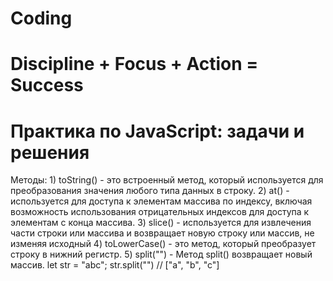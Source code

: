 # Coding

# Discipline + Focus + Action = Success

# Практика по JavaScript: задачи и решения

Методы:
    1) toString() - это встроенный метод, который используется для преобразования значения любого типа данных в строку.
    2) at() - используется для доступа к элементам массива по индексу, включая возможность использования отрицательных индексов для доступа к элементам с конца массива.
    3) slice() - используется для извлечения части строки или массива и возвращает новую строку или массив, не изменяя исходный
    4) toLowerCase() - это метод, который преобразует строку в нижний регистр.
    5) split("") - Метод split() возвращает новый массив. let str = "abc"; str.split("") // ["a", "b", "c"]